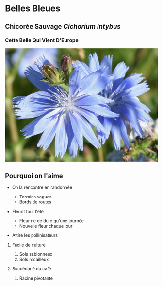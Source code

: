 # **Belles Bleues**

## **Chicorée Sauvage** _Cichorium Intybus_
### Cette Belle Qui Vient D'Europe

![Image](/images/DSC_0480.jpg)

## Pourquoi on l'aime
* On la rencontre en randonnée
  * Terrains vagues
  * Bords de routes
  
* Fleurit tout l'été
  * Fleur ne de dure qu'une journée
  * Nouvelle fleur chaque jour
  
* Attire les pollinisateurs

1. Facile de culture
      1. Sols sablonneux
      2. Sols rocailleux 

2. Succédané du café 
   1. Racine pivotante

